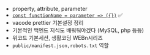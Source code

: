 - property, attribute, parameter
- [`const functionName = parameter => ({})`](/md/redux-advanced.md) ✅
- vacode prettier 기본설정 정리
- 기본적인 백엔드 지식도 배워둬야겠다 (MySQL, php 등등)
- 위코드 기본세션, 생활코딩 WEBn시리즈
- `public/manifest.json,robots.txt` 역할